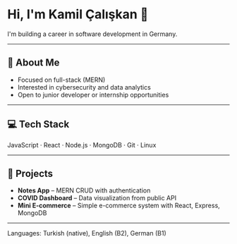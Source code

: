 # Hi, I'm Kamil Çalışkan 👋  

I'm building a career in software development in Germany.  

---

## 🚀 About Me  
- Focused on full-stack (MERN)  
- Interested in cybersecurity and data analytics  
- Open to junior developer or internship opportunities  

---

## 💻 Tech Stack  
JavaScript · React · Node.js · MongoDB · Git · Linux  

---

## 📂 Projects  
- **Notes App** – MERN CRUD with authentication  
- **COVID Dashboard** – Data visualization from public API  
- **Mini E-commerce** – Simple e-commerce system with React, Express, MongoDB  

---


Languages: Turkish (native), English (B2), German (B1)  
